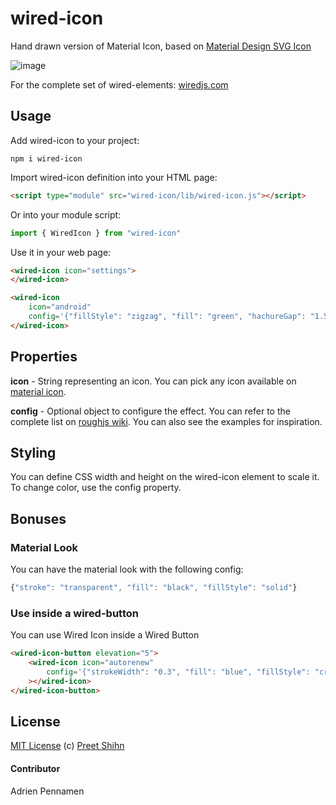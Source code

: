 # wired-icon

Hand drawn version of Material Icon, based on [Material Design SVG Icon](https://github.com/google/material-design-icons/blob/master/sprites/svg-sprite)

![image](https://user-images.githubusercontent.com/7101875/78978100-8391f100-7b19-11ea-943f-2842e2b5ea44.png)

For the complete set of wired-elements: [wiredjs.com](http://wiredjs.com/)

## Usage

Add wired-icon to your project:
```
npm i wired-icon
```
Import wired-icon definition into your HTML page:
```html
<script type="module" src="wired-icon/lib/wired-icon.js"></script>
```
Or into your module script:
```javascript
import { WiredIcon } from "wired-icon"
```

Use it in your web page:
```html
<wired-icon icon="settings">
</wired-icon>

<wired-icon
    icon="android"
    config='{"fillStyle": "zigzag", "fill": "green", "hachureGap": "1.5", "fillWeight": "0.9"}'>
</wired-icon>
```

## Properties

**icon** - String representing an icon. You can pick any icon available on [material icon](https://material.io/resources/icons/).

**config** - Optional object to configure the effect. You can refer to the complete list on [roughjs wiki](https://github.com/pshihn/rough/wiki#options). You can also see the examples for inspiration.


## Styling
You can define CSS width and height on the wired-icon element to scale it.
To change color, use the config property.

## Bonuses
### Material Look
You can have the material look with the following config:
```javascript
{"stroke": "transparent", "fill": "black", "fillStyle": "solid"}
```
### Use inside a wired-button
You can use Wired Icon inside a Wired Button
```html
<wired-icon-button elevation="5">
    <wired-icon icon="autorenew"
        config='{"strokeWidth": "0.3", "fill": "blue", "fillStyle": "cross-hatch"}'
    ></wired-icon>
</wired-icon-button>
```

## License
[MIT License](https://github.com/wiredjs/wired-elements/blob/master/LICENSE) (c) [Preet Shihn](https://twitter.com/preetster)

#### Contributor

Adrien Pennamen
